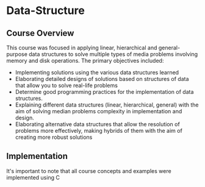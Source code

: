 # Data-Structure
## Course Overview

This course was focused in applying linear, hierarchical and general-purpose data structures to solve multiple types of media problems involving memory and disk operations. The primary objectives included:

- Implementing solutions using the various data structures learned
- Elaborating detailed designs of solutions based on structures of data that allow you to solve real-life problems
- Determine good programming practices for the implementation of data structures.
- Explaining different data structures (linear, hierarchical, general) with the aim of solving median problems complexity in implementation and design.
- Elaborating alternative data structures that allow the resolution of problems more effectively, making hybrids of them with the aim of creating more robust solutions

## Implementation

It's important to note that all course concepts and examples were implemented using C
